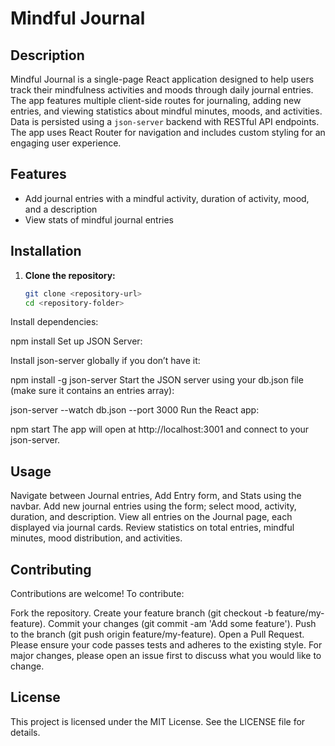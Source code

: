 # Mindful Journal

## Description

Mindful Journal is a single-page React application designed to help users track their mindfulness activities and moods through daily journal entries. The app features multiple client-side routes for journaling, adding new entries, and viewing statistics about mindful minutes, moods, and activities. Data is persisted using a `json-server` backend with RESTful API endpoints. The app uses React Router for navigation and includes custom styling for an engaging user experience.

## Features

- Add journal entries with a mindful activity, duration of activity, mood, and a description
- View stats of mindful journal entries

## Installation

1. **Clone the repository:**

   ```bash
   git clone <repository-url>
   cd <repository-folder>
Install dependencies:

npm install
Set up JSON Server:

Install json-server globally if you don’t have it:

npm install -g json-server
Start the JSON server using your db.json file (make sure it contains an entries array):

json-server --watch db.json --port 3000
Run the React app:

npm start
The app will open at http://localhost:3001 and connect to your json-server.

## Usage
Navigate between Journal entries, Add Entry form, and Stats using the navbar.
Add new journal entries using the form; select mood, activity, duration, and description.
View all entries on the Journal page, each displayed via journal cards.
Review statistics on total entries, mindful minutes, mood distribution, and activities.

## Contributing
Contributions are welcome! To contribute:

Fork the repository.
Create your feature branch (git checkout -b feature/my-feature).
Commit your changes (git commit -am 'Add some feature').
Push to the branch (git push origin feature/my-feature).
Open a Pull Request.
Please ensure your code passes tests and adheres to the existing style. For major changes, please open an issue first to discuss what you would like to change.

## License
This project is licensed under the MIT License. See the LICENSE file for details.